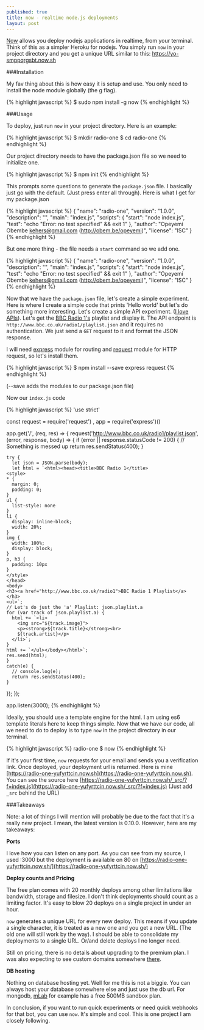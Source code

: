 ```yaml
---
published: true
title: now - realtime node.js deployments
layout: post
---
```

[Now](http://now.sh/) allows you deploy nodejs applications in realtime, from your terminal. Think of this as a simpler Heroku for nodejs. You simply run `now` in your project directory and you get a unique URL similar to this: https://yo-smppqrgsbt.now.sh

###Installation

My fav thing about this is how easy it is setup and use. You only need to install the node module globally (the g flag).

{% highlight javascript %}
$ sudo npm install -g now
{% endhighlight %}

###Usage

To deploy, just run `now` in your project directory. Here is an example:

{% highlight javascript %}
$ mkdir radio-one
$ cd radio-one
{% endhighlight %}

Our project directory needs to have the package.json file so we need to initialize one.

{% highlight javascript %}
$ npm init
{% endhighlight %}

This prompts some questions to generate the `package.json` file. I basically just go with the default. (Just press enter all through). Here is what I get for my package.json

{% highlight javascript %}
{
  "name": "radio-one",
  "version": "1.0.0",
  "description": "",
  "main": "index.js",
  "scripts": {
    "start": "node index.js",
    "test": "echo \"Error: no test specified\" && exit 1"
  },
  "author": "Opeyemi Obembe <kehers@gmail.com> (http://obem.be/opeyemi)",
  "license": "ISC"
}
{% endhighlight %}

But one more thing - the file needs a `start` command so we add one.

{% highlight javascript %}
{
  "name": "radio-one",
  "version": "1.0.0",
  "description": "",
  "main": "index.js",
  "scripts": {
    "start": "node index.js",
    "test": "echo \"Error: no test specified\" && exit 1"
  },
  "author": "Opeyemi Obembe <kehers@gmail.com> (http://obem.be/opeyemi)",
  "license": "ISC"
}
{% endhighlight %}

Now that we have the `package.json` file, let's create a simple experiment. Here is where I create a simple code that prints 'Hello world' but let's do something more interesting. Let's create a simple API experiment. ([I love APIs](http://gum.co/Sxoj)). Let's get the [BBC Radio 1's](http://www.bbc.co.uk/radio1) playlist and display it. The API endpoint is `http://www.bbc.co.uk/radio1/playlist.json` and it requires no authentication. We just send a `GET` request to it and format the JSON response.

I will need [express](http://expressjs.com) module for routing and [request](https://github.com/request/request) module for HTTP request, so let's install them.

{% highlight javascript %}
$ npm install --save express request
{% endhighlight %}

(--save adds the modules to our package.json file)

Now our `index.js` code

{% highlight javascript %}
'use strict'

const request = require('request')
    , app = require('express')()

app.get('/', (req, res) => {
  request('http://www.bbc.co.uk/radio1/playlist.json', (error, response, body) => {
    if (error || response.statusCode != 200) {
      // Something is messed up
      return res.sendStatus(400);
    }

    try {
      let json = JSON.parse(body);
      let html = `<html><head><title>BBC Radio 1</title>
    <style>
    * {
      margin: 0;
      padding: 0;
    }
    ul {
      list-style: none
    }
    li {
      display: inline-block;
      width: 20%;
    }
    img {
      width: 100%;
      display: block;
    }
    p, h3 {
      padding: 10px
    }
    </style>
    </head>
    <body>
    <h3><a href="http://www.bbc.co.uk/radio1">BBC Radio 1 Playlist</a></h3>
    <ul>`;
    // Let's do just the 'a' Playlist: json.playlist.a
    for (var track of json.playlist.a) {
      html += `<li>
        <img src="${track.image}">
        <p><strong>${track.title}</strong><br>
        ${track.artist}</p>
      </li>`;
    }
    html += `</ul></body></html>`;
    res.send(html);
    }
    catch(e) {
      // console.log(e);
      return res.sendStatus(400);
    }
  });
});

app.listen(3000);
{% endhighlight %}

Ideally, you should use a template engine for the html. I am using es6 template literals here to keep things simple. Now that we have our code, all we need to do to deploy is to type `now` in the project directory in our terminal.

{% highlight javascript %}
radio-one $ now
{% endhighlight %}

If it's your first time, `now` requests for your email and sends you a verification link. Once deployed, your deployment url is returned. Here is mine [https://radio-one-yufyrttcin.now.sh](https://radio-one-yufyrttcin.now.sh). You can see the source here [https://radio-one-yufyrttcin.now.sh/_src/?f=index.js](https://radio-one-yufyrttcin.now.sh/_src/?f=index.js) (Just add `_src` behind the URL)

###Takeaways

Note: a lot of things I will mention will probably be due to the fact that it's a really new project. I mean, the latest version is 0.10.0. However, here are my takeaways:

**Ports**

I love how you can listen on any port. As you can see from my source, I used :3000 but the deployment is available on 80 on [https://radio-one-yufyrttcin.now.sh/](https://radio-one-yufyrttcin.now.sh/)

**Deploy counts and Pricing**

The free plan comes with 20 monthly deploys among other limitations like bandwidth, storage and filesize. I don't think deployments should count as a limiting factor. It's easy to blow 20 deploys on a single project in under an hour.

`now` generates a unique URL for every new deploy. This means if you update a single character, it is treated as a new one and you get a new URL. (The old one will still work by the way). I should be able to consolidate my deployments to a single URL. Or/and delete deploys I no longer need.

Still on pricing, there is no details about upgrading to the premium plan. I was also expecting to see custom domains somewhere [there](https://zeit.co/now/#pricing).

**DB hosting**

Nothing on database hosting yet. Well for me this is not a biggie. You can always host your database somewhere else and just use the db url. For mongodb, [mLab](https://mlab.com/) for example has a free 500MB sandbox plan.

In conclusion, if you want to run quick experiments or need quick webhooks for that bot, you can use `now`. It's simple and cool. This is one project I am closely following.
